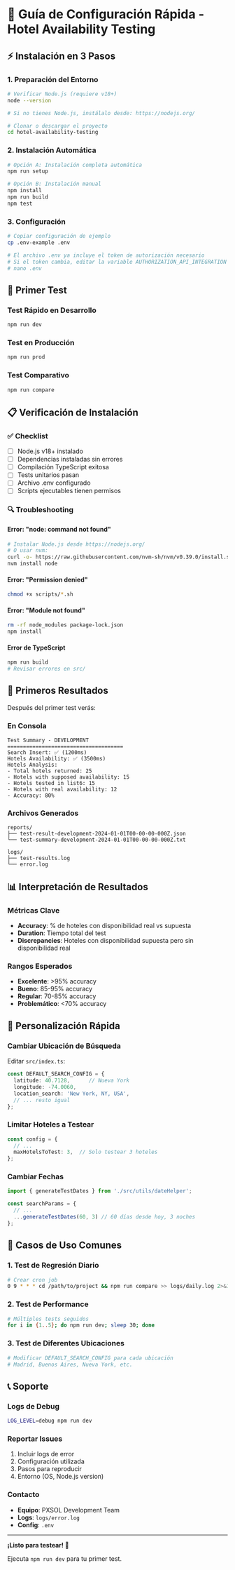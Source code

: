 # 🚀 Guía de Configuración Rápida - Hotel Availability Testing

## ⚡ Instalación en 3 Pasos

### 1. Preparación del Entorno
```bash
# Verificar Node.js (requiere v18+)
node --version

# Si no tienes Node.js, instálalo desde: https://nodejs.org/

# Clonar o descargar el proyecto
cd hotel-availability-testing
```

### 2. Instalación Automática
```bash
# Opción A: Instalación completa automática
npm run setup

# Opción B: Instalación manual
npm install
npm run build
npm test
```

### 3. Configuración
```bash
# Copiar configuración de ejemplo
cp .env-example .env

# El archivo .env ya incluye el token de autorización necesario
# Si el token cambia, editar la variable AUTHORIZATION_API_INTEGRATION
# nano .env
```

## 🎯 Primer Test

### Test Rápido en Desarrollo
```bash
npm run dev
```

### Test en Producción
```bash
npm run prod
```

### Test Comparativo
```bash
npm run compare
```

## 📋 Verificación de Instalación

### ✅ Checklist
- [ ] Node.js v18+ instalado
- [ ] Dependencias instaladas sin errores
- [ ] Compilación TypeScript exitosa
- [ ] Tests unitarios pasan
- [ ] Archivo .env configurado
- [ ] Scripts ejecutables tienen permisos

### 🔍 Troubleshooting

#### Error: "node: command not found"
```bash
# Instalar Node.js desde https://nodejs.org/
# O usar nvm:
curl -o- https://raw.githubusercontent.com/nvm-sh/nvm/v0.39.0/install.sh | bash
nvm install node
```

#### Error: "Permission denied"
```bash
chmod +x scripts/*.sh
```

#### Error: "Module not found"
```bash
rm -rf node_modules package-lock.json
npm install
```

#### Error de TypeScript
```bash
npm run build
# Revisar errores en src/
```

## 🏁 Primeros Resultados

Después del primer test verás:

### En Consola
```
Test Summary - DEVELOPMENT
=====================================
Search Insert: ✅ (1200ms)
Hotels Availability: ✅ (3500ms)
Hotels Analysis:
- Total hotels returned: 25
- Hotels with supposed availability: 15
- Hotels tested in list6: 15
- Hotels with real availability: 12
- Accuracy: 80%
```

### Archivos Generados
```
reports/
├── test-result-development-2024-01-01T00-00-00-000Z.json
└── test-summary-development-2024-01-01T00-00-00-000Z.txt

logs/
├── test-results.log
└── error.log
```

## 📊 Interpretación de Resultados

### Métricas Clave
- **Accuracy**: % de hoteles con disponibilidad real vs supuesta
- **Duration**: Tiempo total del test
- **Discrepancies**: Hoteles con disponibilidad supuesta pero sin disponibilidad real

### Rangos Esperados
- **Excelente**: >95% accuracy
- **Bueno**: 85-95% accuracy  
- **Regular**: 70-85% accuracy
- **Problemático**: <70% accuracy

## 🔧 Personalización Rápida

### Cambiar Ubicación de Búsqueda
Editar `src/index.ts`:
```typescript
const DEFAULT_SEARCH_CONFIG = {
  latitude: 40.7128,      // Nueva York
  longitude: -74.0060,
  location_search: 'New York, NY, USA',
  // ... resto igual
};
```

### Limitar Hoteles a Testear
```typescript
const config = {
  // ...
  maxHotelsToTest: 3,  // Solo testear 3 hoteles
};
```

### Cambiar Fechas
```typescript
import { generateTestDates } from './src/utils/dateHelper';

const searchParams = {
  // ...
  ...generateTestDates(60, 3) // 60 días desde hoy, 3 noches
};
```

## 🎯 Casos de Uso Comunes

### 1. Test de Regresión Diario
```bash
# Crear cron job
0 9 * * * cd /path/to/project && npm run compare >> logs/daily.log 2>&1
```

### 2. Test de Performance
```bash
# Múltiples tests seguidos
for i in {1..5}; do npm run dev; sleep 30; done
```

### 3. Test de Diferentes Ubicaciones
```bash
# Modificar DEFAULT_SEARCH_CONFIG para cada ubicación
# Madrid, Buenos Aires, Nueva York, etc.
```

## 📞 Soporte

### Logs de Debug
```bash
LOG_LEVEL=debug npm run dev
```

### Reportar Issues
1. Incluir logs de error
2. Configuración utilizada
3. Pasos para reproducir
4. Entorno (OS, Node.js version)

### Contacto
- **Equipo**: PXSOL Development Team
- **Logs**: `logs/error.log`
- **Config**: `.env`

---

**¡Listo para testear! 🚀**

Ejecuta `npm run dev` para tu primer test.